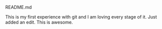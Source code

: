 README.md

This is my first experience with git and I am loving every stage of it. Just added an edit. This is awesome.
